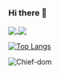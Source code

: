 ### Hi there 👋

<a href="https://github.com/Chief-dom/github-readme-stats">
  <img align="center" src="https://github-readme-stats.vercel.app/api?username=Chief-dom&show_icons=true" />
</a>
<a href="https://github.com/Chief-dom/github-readme-stats">
  <img align="center" src="https://github-readme-stats.vercel.app/api/top-langs/?username=Chief-dom&langs_count=4" />
</a>
<!--
<a href="https://github.com/Chief-dom/Predict_Future_Sales">
  <img align="center" src="https://github-readme-stats.vercel.app/api/pin/?username=Chief-dom&repo=Predict_Future_Sales" />
</a>
-->

[![Top Langs](https://github-readme-stats.vercel.app/api/top-langs/?username=Chief-dom&langs_count=4)](https://github.com/Chief-dom/github-readme-stats)

<!--
![Chief-dom's GitHub stats](https://github-readme-stats.vercel.app/api?username=Chief-dom&show_icons=true&theme=radical)
-->


![Chief-dom](https://img.shields.io/badge/<WORD_ON_LEFT>-<WORD_ON_RIGHT>-informational?style=flat&logo=<LOGO_NAME>&logoColor=white&color=2bbc8a)


<!--
**Chief-dom/Chief-dom** is a ✨ _special_ ✨ repository because its `README.md` (this file) appears on your GitHub profile.


Here are some ideas to get you started:

- 🔭 I’m currently working on ...
- 🌱 I’m currently learning ...
- 👯 I’m looking to collaborate on ...
- 🤔 I’m looking for help with ...
- 💬 Ask me about ...
- 📫 How to reach me: ...
- 😄 Pronouns: ...
- ⚡ Fun fact: ...
-->
